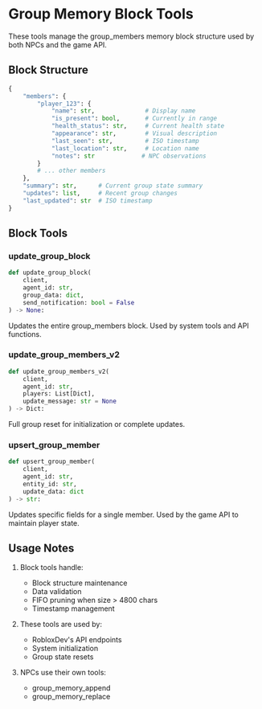 # Group Memory Block Tools

These tools manage the group_members memory block structure used by both NPCs and the game API.

## Block Structure

```python
{
    "members": {
        "player_123": {
            "name": str,              # Display name
            "is_present": bool,       # Currently in range
            "health_status": str,     # Current health state
            "appearance": str,        # Visual description
            "last_seen": str,         # ISO timestamp
            "last_location": str,     # Location name
            "notes": str             # NPC observations
        }
        # ... other members
    },
    "summary": str,      # Current group state summary
    "updates": list,     # Recent group changes
    "last_updated": str  # ISO timestamp
}
```

## Block Tools

### update_group_block
```python
def update_group_block(
    client, 
    agent_id: str, 
    group_data: dict,
    send_notification: bool = False
) -> None:
```
Updates the entire group_members block. Used by system tools and API functions.

### update_group_members_v2
```python
def update_group_members_v2(
    client,
    agent_id: str,
    players: List[Dict],
    update_message: str = None
) -> Dict:
```
Full group reset for initialization or complete updates.

### upsert_group_member
```python
def upsert_group_member(
    client, 
    agent_id: str,
    entity_id: str,
    update_data: dict
) -> str:
```
Updates specific fields for a single member. Used by the game API to maintain player state.

## Usage Notes

1. Block tools handle:
   - Block structure maintenance
   - Data validation
   - FIFO pruning when size > 4800 chars
   - Timestamp management

2. These tools are used by:
   - RobloxDev's API endpoints
   - System initialization
   - Group state resets

3. NPCs use their own tools:
   - group_memory_append
   - group_memory_replace 